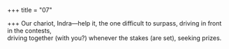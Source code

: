 +++
title = "07"

+++
Our chariot, Indra—help it, the one difficult to surpass, driving in front  in the contests,  
driving together (with you?) whenever the stakes (are set), seeking prizes. 